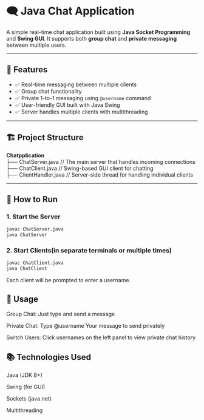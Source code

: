 # 🗨️ Java Chat Application

A simple real-time chat application built using **Java Socket Programming** and **Swing GUI**. It supports both **group chat** and **private messaging** between multiple users.

---

## 📌 Features

- ✅ Real-time messaging between multiple clients
- ✅ Group chat functionality
- ✅ Private 1-to-1 messaging using `@username` command
- ✅ User-friendly GUI built with Java Swing
- ✅ Server handles multiple clients with multithreading

---

## 🏗️ Project Structure

<b>Chatpplication</b><br>
├── ChatServer.java // The main server that handles incoming connections<br>
├── ChatClient.java // Swing-based GUI client for chatting<br>
├── ClientHandler.java // Server-side thread for handling individual clients<br>

---

## 🚀 How to Run

### 1. Start the Server

```bash
javac ChatServer.java
java ChatServer

```

### 2. Start Clients(in separate terminals or multiple times)

```bash
javac ChatClient.java
java ChatClient

```

Each client will be prompted to enter a username.

## 💬 Usage

Group Chat: Just type and send a message

Private Chat: Type @username Your message to send privately

Switch Users: Click usernames on the left panel to view private chat history

## 📚 Technologies Used

Java (JDK 8+)

Swing (for GUI)

Sockets (java.net)

Multithreading
